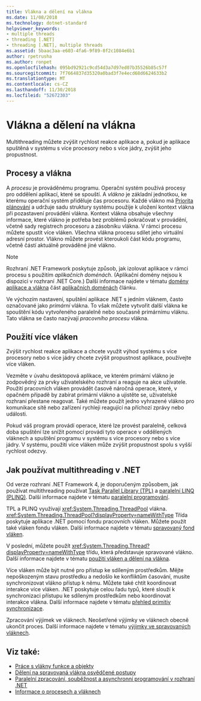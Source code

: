```yaml
---
title: Vlákna a dělení na vlákna
ms.date: 11/08/2018
ms.technology: dotnet-standard
helpviewer_keywords:
- multiple threads
- threading [.NET]
- threading [.NET], multiple threads
ms.assetid: 5baac3aa-e603-4fa6-9f89-0f2c1084e6b1
author: rpetrusha
ms.author: ronpet
ms.openlocfilehash: 095bd92921c9cd54d3a7d97ed07b35526b85c57f
ms.sourcegitcommit: 7f7664837d35320a0bad3f7e4ecd68d6624633b2
ms.translationtype: MT
ms.contentlocale: cs-CZ
ms.lasthandoff: 11/30/2018
ms.locfileid: "52672303"
---
```

# <a name="threads-and-threading"></a>Vlákna a dělení na vlákna

Multithreading můžete zvýšit rychlost reakce aplikace a, pokud je aplikace spuštěná v systému s více procesory nebo s více jádry, zvýšit jeho propustnost.

## <a name="processes-and-threads"></a>Procesy a vlákna

A *procesu* je prováděnému programu. Operační systém používá procesy pro oddělení aplikací, které se spouští. A *vlákno* je základní jednotkou, ke kterému operační systém přiděluje čas procesoru. Každé vlákno má [Priorita plánování](scheduling-threads.md) a udržuje sadu struktury systému použije k uložení kontext vlákna při pozastavení provádění vlákna. Kontext vlákna obsahuje všechny informace, které vlákno je potřeba bez problémů pokračovat v provádění, včetně sady registrech procesoru a zásobníku vlákna. V rámci procesu můžete spustit více vláken. Všechna vlákna procesu sdílet jeho virtuální adresní prostor. Vlákno můžete provést kteroukoli část kódu programu, včetně částí aktuálně prováděné jiné vlákno.

> [!NOTE]
> Rozhraní .NET Framework poskytuje způsob, jak izolovat aplikace v rámci procesu s použitím *aplikačních doménách*. (Aplikační domény nejsou k dispozici v rozhraní .NET Core.) Další informace najdete v tématu [domény aplikace a vlákna](../../framework/app-domains/application-domains.md#application-domains-and-threads) část [aplikačních doménách](../../framework/app-domains/application-domains.md) článku.

Ve výchozím nastavení, spuštění aplikace .NET s jedním vláknem, často označované jako *primární* vlákna. To však můžete vytvořit další vlákna ke spouštění kódu vytvořeného paralelně nebo současně primárnímu vláknu. Tato vlákna se často nazývají *pracovního procesu* vlákna.

## <a name="when-to-use-multiple-threads"></a>Použití více vláken

Zvýšit rychlost reakce aplikace a chcete využít výhod systému s více procesory nebo s více jádry chcete zvýšit propustnost aplikace, používejte více vláken.

Vezměte v úvahu desktopová aplikace, ve kterém primární vlákno je zodpovědný za prvky uživatelského rozhraní a reaguje na akce uživatele. Použití pracovních vláken provádět časově náročná operace, které, v opačném případě by zabírat primární vlákno a ujistěte se, uživatelské rozhraní přestane reagovat. Také můžete použít jedno vyhrazené vlákno pro komunikace sítě nebo zařízení rychleji reagující na příchozí zprávy nebo události.

Pokud váš program provádí operace, které lze provést paralelně, celková doba spuštění lze snížit pomocí provádí tyto operace v oddělených vláknech a spuštění programu v systému s více procesory nebo s více jádry. V systému, použití více vláken může zvýšit propustnost spolu s vyšší rychlost odezvy.

## <a name="how-to-use-multithreading-in-net"></a>Jak používat multithreading v .NET

Od verze rozhraní .NET Framework 4, je doporučeným způsobem, jak používat multithreading používat [Task Parallel Library (TPL)](../parallel-programming/task-parallel-library-tpl.md) a [paralelní LINQ (PLINQ)](../parallel-programming/parallel-linq-plinq.md). Další informace najdete v tématu [paralelní programování](../parallel-programming/index.md).

TPL a PLINQ využívají <xref:System.Threading.ThreadPool> vlákna. <xref:System.Threading.ThreadPool?displayProperty=nameWithType> Třída poskytuje aplikace .NET pomocí fondu pracovních vláken. Můžete použít také vláken fondu vláken. Další informace najdete v tématu [spravovaný fond vláken](the-managed-thread-pool.md).

V poslední, můžete použít <xref:System.Threading.Thread?displayProperty=nameWithType> třídu, která představuje spravované vlákno. Další informace najdete v tématu [použití vláken a dělení na vlákna](using-threads-and-threading.md).

Více vláken může být nutné pro přístup ke sdíleným prostředkům. Mějte nepoškozeným stavu prostředku a nedošlo ke konfliktům časování, musíte synchronizovat vlákno přístup k němu. Můžete také chtít koordinovat interakce více vláken. .NET poskytuje celou řadu typů, které slouží k synchronizaci přístupu ke sdíleným prostředkům nebo koordinovat interakce vlákna. Další informace najdete v tématu [přehled primitiv synchronizace](overview-of-synchronization-primitives.md).

Zpracování výjimek ve vláknech. Neošetřené výjimky ve vláknech obecně ukončit proces. Další informace najdete v tématu [výjimky ve spravovaných vláknech](exceptions-in-managed-threads.md).

## <a name="see-also"></a>Viz také:

- [Práce s vlákny funkce a objekty](threading-objects-and-features.md)
- [Dělení na spravovaná vlákna osvědčené postupy](managed-threading-best-practices.md)
- [Paralelní zpracování, souběžnost a asynchronní programování v rozhraní .NET](../parallel-processing-and-concurrency.md)
- [Informace o procesech a vláknech](/windows/desktop/procthread/about-processes-and-threads)
